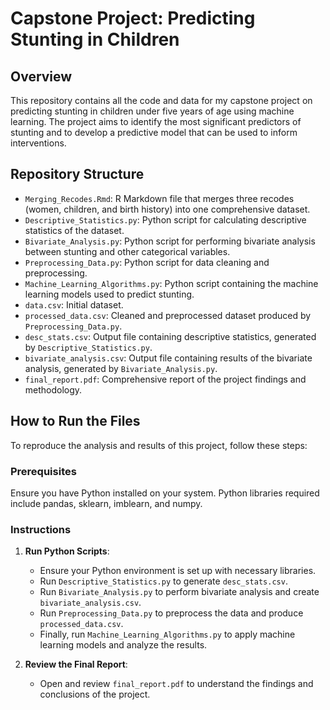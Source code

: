 # Capstone Project: Predicting Stunting in Children

## Overview
This repository contains all the code and data for my capstone project on predicting stunting in children under five years of age using machine learning. The project aims to identify the most significant predictors of stunting and to develop a predictive model that can be used to inform interventions.

## Repository Structure
- `Merging_Recodes.Rmd`: R Markdown file that merges three recodes (women, children, and birth history) into one comprehensive dataset.
- `Descriptive_Statistics.py`: Python script for calculating descriptive statistics of the dataset.
- `Bivariate_Analysis.py`: Python script for performing bivariate analysis between stunting and other categorical variables.
- `Preprocessing_Data.py`: Python script for data cleaning and preprocessing.
- `Machine_Learning_Algorithms.py`: Python script containing the machine learning models used to predict stunting.
- `data.csv`: Initial dataset.
- `processed_data.csv`: Cleaned and preprocessed dataset produced by `Preprocessing_Data.py`.
- `desc_stats.csv`: Output file containing descriptive statistics, generated by `Descriptive_Statistics.py`.
- `bivariate_analysis.csv`: Output file containing results of the bivariate analysis, generated by `Bivariate_Analysis.py`.
- `final_report.pdf`: Comprehensive report of the project findings and methodology.

## How to Run the Files
To reproduce the analysis and results of this project, follow these steps:

### Prerequisites
Ensure you have Python installed on your system. Python libraries required include pandas, sklearn, imblearn, and numpy.

### Instructions
1. **Run Python Scripts**:
   - Ensure your Python environment is set up with necessary libraries.
   - Run `Descriptive_Statistics.py` to generate `desc_stats.csv`.
   - Run `Bivariate_Analysis.py` to perform bivariate analysis and create `bivariate_analysis.csv`.
   - Run `Preprocessing_Data.py` to preprocess the data and produce `processed_data.csv`.
   - Finally, run `Machine_Learning_Algorithms.py` to apply machine learning models and analyze the results.

2. **Review the Final Report**:
   - Open and review `final_report.pdf` to understand the findings and conclusions of the project.
